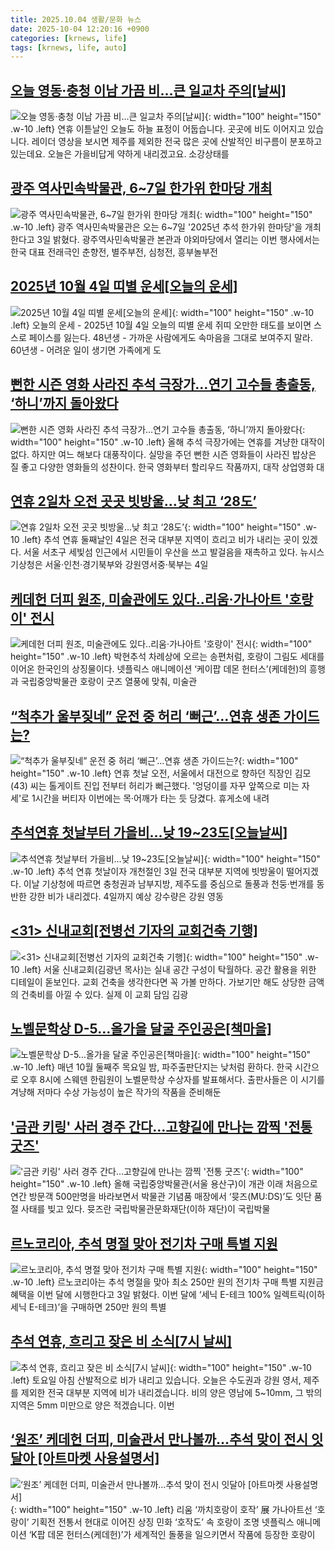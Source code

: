 ```yaml
---
title: 2025.10.04 생활/문화 뉴스
date: 2025-10-04 12:20:16 +0900
categories: [krnews, life]
tags: [krnews, life, auto]
---
```

## [오늘 영동·충청 이남 가끔 비…큰 일교차 주의[날씨]](https://n.news.naver.com/mnews/article/422/0000788033)

![오늘 영동·충청 이남 가끔 비…큰 일교차 주의[날씨]](https://mimgnews.pstatic.net/image/origin/422/2025/10/04/788033.jpg?type=nf220_150){: width="100" height="150" .w-10 .left}
연휴 이튿날인 오늘도 하늘 표정이 어둡습니다. 곳곳에 비도 이어지고 있습니다. 레이더 영상을 보시면 제주를 제외한 전국 많은 곳에 산발적인 비구름이 분포하고 있는데요. 오늘은 가을비답게 약하게 내리겠고요. 소강상태를

## [광주 역사민속박물관, 6~7일 한가위 한마당 개최](https://n.news.naver.com/mnews/article/001/0015664976)

![광주 역사민속박물관, 6~7일 한가위 한마당 개최](https://mimgnews.pstatic.net/image/origin/001/2025/10/03/15664976.jpg?type=nf220_150){: width="100" height="150" .w-10 .left}
광주 역사민속박물관은 오는 6~7일 '2025년 추석 한가위 한마당'을 개최한다고 3일 밝혔다. 광주역사민속박물관 본관과 야외마당에서 열리는 이번 행사에서는 한국 대표 전래극인 춘향전, 별주부전, 심청전, 흥부놀부전

## [2025년 10월 4일 띠별 운세[오늘의 운세]](https://n.news.naver.com/mnews/article/018/0006133067)

![2025년 10월 4일 띠별 운세[오늘의 운세]](https://mimgnews.pstatic.net/image/origin/018/2025/10/04/6133067.jpg?type=nf220_150){: width="100" height="150" .w-10 .left}
오늘의 운세 - 2025년 10월 4일 오늘의 띠별 운세 쥐띠 오만한 태도를 보이면 스스로 페이스를 잃는다. 48년생 - 가까운 사람에게도 속마음을 그대로 보여주지 말라. 60년생 - 어려운 일이 생기면 가족에게 도

## [뻔한 시즌 영화 사라진 추석 극장가…연기 고수들 총출동, ‘하니’까지 돌아왔다](https://n.news.naver.com/mnews/article/028/0002769674)

![뻔한 시즌 영화 사라진 추석 극장가…연기 고수들 총출동, ‘하니’까지 돌아왔다](https://mimgnews.pstatic.net/image/origin/028/2025/10/04/2769674.jpg?type=nf220_150){: width="100" height="150" .w-10 .left}
올해 추석 극장가에는 연휴를 겨냥한 대작이 없다. 하지만 여느 해보다 대풍작이다. 실망을 주던 뻔한 시즌 영화들이 사라진 밥상은 질 좋고 다양한 영화들의 성찬이다. 한국 영화부터 할리우드 작품까지, 대작 상업영화 대

## [연휴 2일차 오전 곳곳 빗방울…낮 최고 ‘28도’](https://n.news.naver.com/mnews/article/022/0004073147)

![연휴 2일차 오전 곳곳 빗방울…낮 최고 ‘28도’](https://mimgnews.pstatic.net/image/origin/022/2025/10/03/4073147.jpg?type=nf220_150){: width="100" height="150" .w-10 .left}
추석 연휴 둘째날인 4일은 전국 대부분 지역이 흐리고 비가 내리는 곳이 있겠다. 서울 서초구 세빛섬 인근에서 시민들이 우산을 쓰고 발걸음을 재촉하고 있다. 뉴시스 기상청은 서울·인천·경기북부와 강원영서중·북부는 4일

## [케데헌 더피 원조, 미술관에도 있다..리움·가나아트 '호랑이' 전시](https://n.news.naver.com/mnews/article/003/0013522866)

![케데헌 더피 원조, 미술관에도 있다..리움·가나아트 '호랑이' 전시](https://mimgnews.pstatic.net/image/origin/003/2025/10/04/13522866.jpg?type=nf220_150){: width="100" height="150" .w-10 .left}
박현추석 차례상에 오르는 송편처럼, 호랑이 그림도 세대를 이어온 한국인의 상징물이다. 넷플릭스 애니메이션 ‘케이팝 데몬 헌터스’(케데헌)의 흥행과 국립중앙박물관 호랑이 굿즈 열풍에 맞춰, 미술관

## [“척추가 울부짖네” 운전 중 허리 ‘뻐근’…연휴 생존 가이드는?](https://n.news.naver.com/mnews/article/296/0000093500)

![“척추가 울부짖네” 운전 중 허리 ‘뻐근’…연휴 생존 가이드는?](https://mimgnews.pstatic.net/image/origin/296/2025/10/03/93500.jpg?type=nf220_150){: width="100" height="150" .w-10 .left}
연휴 첫날 오전, 서울에서 대전으로 향하던 직장인 김모(43) 씨는 톨게이트 진입 전부터 허리가 뻐근했다. '엉덩이를 자꾸 앞쪽으로 미는 자세'로 1시간을 버티자 이번에는 목·어깨가 타는 듯 당겼다. 휴게소에 내려

## [추석연휴 첫날부터 가을비…낮 19~23도[오늘날씨]](https://n.news.naver.com/mnews/article/119/0003010356)

![추석연휴 첫날부터 가을비…낮 19~23도[오늘날씨]](https://mimgnews.pstatic.net/image/origin/119/2025/10/03/3010356.jpg?type=nf220_150){: width="100" height="150" .w-10 .left}
추석 연휴 첫날이자 개천절인 3일 전국 대부분 지역에 빗방울이 떨어지겠다. 이날 기상청에 따르면 충청권과 남부지방, 제주도를 중심으로 돌풍과 천둥·번개를 동반한 강한 비가 내리겠다. 4일까지 예상 강수량은 강원 영동

## [<31> 신내교회[전병선 기자의 교회건축 기행]](https://n.news.naver.com/mnews/article/005/0001806405)

![<31> 신내교회[전병선 기자의 교회건축 기행]](https://mimgnews.pstatic.net/image/origin/005/2025/10/04/1806405.jpg?type=nf220_150){: width="100" height="150" .w-10 .left}
서울 신내교회(김광년 목사)는 실내 공간 구성이 탁월하다. 공간 활용을 위한 디테일이 돋보인다. 교회 건축을 생각한다면 꼭 가볼 만하다. 가보기만 해도 상당한 금액의 건축비를 아낄 수 있다. 실제 이 교회 담임 김광

## [노벨문학상 D-5…올가을 달굴 주인공은[책마을]](https://n.news.naver.com/mnews/article/015/0005193803)

![노벨문학상 D-5…올가을 달굴 주인공은[책마을]](https://mimgnews.pstatic.net/image/origin/015/2025/10/03/5193803.jpg?type=nf220_150){: width="100" height="150" .w-10 .left}
매년 10월 둘째주 목요일 밤, 파주출판단지는 낮처럼 환하다. 한국 시간으로 오후 8시에 스웨덴 한림원이 노벨문학상 수상자를 발표해서다. 출판사들은 이 시기를 겨냥해 저마다 수상 가능성이 높은 작가의 작품을 준비해둔

## ['금관 키링' 사러 경주 간다…고향길에 만나는 깜찍 '전통 굿즈'](https://n.news.naver.com/mnews/article/025/0003473718)

!['금관 키링' 사러 경주 간다…고향길에 만나는 깜찍 '전통 굿즈'](https://mimgnews.pstatic.net/image/origin/025/2025/10/03/3473718.jpg?type=nf220_150){: width="100" height="150" .w-10 .left}
올해 국립중앙박물관(서울 용산구)이 개관 이래 처음으로 연간 방문객 500만명을 바라보면서 박물관 기념품 매장에서 ‘뮷즈(MU:DS)’도 잇단 품절 사태를 빚고 있다. 뮷즈란 국립박물관문화재단(이하 재단)이 국립박물

## [르노코리아, 추석 명절 맞아 전기차 구매 특별 지원](https://n.news.naver.com/mnews/article/082/0001347865)

![르노코리아, 추석 명절 맞아 전기차 구매 특별 지원](https://mimgnews.pstatic.net/image/origin/082/2025/10/03/1347865.jpg?type=nf220_150){: width="100" height="150" .w-10 .left}
르노코리아는 추석 명절을 맞아 최소 250만 원의 전기차 구매 특별 지원금 혜택을 이번 달에 시행한다고 3일 밝혔다. 이번 달에 ‘세닉 E-테크 100% 일렉트릭(이하 세닉 E-테크)’을 구매하면 250만 원의 특별

## [추석 연휴, 흐리고 잦은 비 소식[7시 날씨]](https://n.news.naver.com/mnews/article/056/0012042248)

![추석 연휴, 흐리고 잦은 비 소식[7시 날씨]](https://mimgnews.pstatic.net/image/origin/056/2025/10/04/12042248.jpg?type=nf220_150){: width="100" height="150" .w-10 .left}
토요일 아침 산발적으로 비가 내리고 있습니다. 오늘은 수도권과 강원 영서, 제주를 제외한 전국 대부분 지역에 비가 내리겠습니다. 비의 양은 영남에 5~10mm, 그 밖의 지역은 5mm 미만으로 양은 적겠습니다. 이번

## [‘원조’ 케데헌 더피, 미술관서 만나볼까…추석 맞이 전시 잇달아 [아트마켓 사용설명서]](https://n.news.naver.com/mnews/article/009/0005569286)

![‘원조’ 케데헌 더피, 미술관서 만나볼까…추석 맞이 전시 잇달아 [아트마켓 사용설명서]](https://mimgnews.pstatic.net/image/origin/009/2025/10/03/5569286.jpg?type=nf220_150){: width="100" height="150" .w-10 .left}
리움 ‘까치호랑이 호작’ 展 가나아트선 ‘호랑이’ 기획전 전통서 현대로 이어진 상징 민화 ‘호작도’ 속 호랑이 조명 넷플릭스 애니메이션 ‘K팝 데몬 헌터스(케데헌)’가 세계적인 돌풍을 일으키면서 작품에 등장한 호랑이

